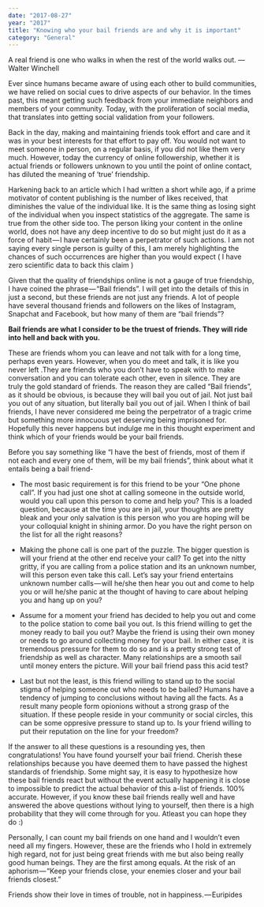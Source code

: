 ```yaml
---
date: "2017-08-27"
year: "2017"
title: "Knowing who your bail friends are and why it is important"
category: "General"
---
```


A real friend is one who walks in when the rest of the world walks out.
— Walter Winchell

Ever since humans became aware of using each other to build communities, we have relied on social cues to drive aspects of our behavior. In the times past, this meant getting such feedback from your immediate neighbors and members of your community. Today, with the proliferation of social media, that translates into getting social validation from your followers.

Back in the day, making and maintaining friends took effort and care and it was in your best interests for that effort to pay off. You would not want to meet someone in person, on a regular basis, if you did not like them very much. However, today the currency of online followership, whether it is actual friends or followers unknown to you until the point of online contact, has diluted the meaning of ‘true’ friendship.

Harkening back to an article which I had written a short while ago, if a prime motivator of content publishing is the number of likes received, that diminishes the value of the individual like. It is the same thing as losing sight of the individual when you inspect statistics of the aggregate. The same is true from the other side too. The person liking your content in the online world, does not have any deep incentive to do so but might just do it as a force of habit — I have certainly been a perpetrator of such actions. I am not saying every single person is guilty of this, I am merely highlighting the chances of such occurrences are higher than you would expect ( I have zero scientific data to back this claim )

Given that the quality of friendships online is not a gauge of true friendship, I have coined the phrase — “Bail friends”. I will get into the details of this in just a second, but these friends are not just any friends. A lot of people have several thousand friends and followers on the likes of Instagram, Snapchat and Facebook, but how many of them are “bail friends”?

**Bail friends are what I consider to be the truest of friends. They will ride into hell and back with you.**

These are friends whom you can leave and not talk with for a long time, perhaps even years. However, when you do meet and talk, it is like you never left .They are friends who you don’t have to speak with to make conversation and you can tolerate each other, even in silence. They are truly the gold standard of friends. The reason they are called “Bail friends”, as it should be obvious, is because they will bail you out of jail. Not just bail you out of any situation, but literally bail you out of jail. When I think of bail friends, I have never considered me being the perpetrator of a tragic crime but something more innocuous yet deserving being imprisoned for. Hopefully this never happens but indulge me in this thought experiment and think which of your friends would be your bail friends.

Before you say something like “I have the best of friends, most of them if not each and every one of them, will be my bail friends”, think about what it entails being a bail friend-
- The most basic requirement is for this friend to be your “One phone call”. If you had just one shot at calling someone in the outside world, would you call upon this person to come and help you? This is a loaded question, because at the time you are in jail, your thoughts are pretty bleak and your only salvation is this person who you are hoping will be your colloquial knight in shining armor. Do you have the right person on the list for all the right reasons?

- Making the phone call is one part of the puzzle. The bigger question is will your friend at the other end receive your call? To get into the nitty gritty, if you are calling from a police station and its an unknown number, will this person even take this call. Let’s say your friend entertains unknown number calls — will he/she then hear you out and come to help you or will he/she panic at the thought of having to care about helping you and hang up on you?

- Assume for a moment your friend has decided to help you out and come to the police station to come bail you out. Is this friend willing to get the money ready to bail you out? Maybe the friend is using their own money or needs to go around collecting money for your bail. In either case, it is tremendous pressure for them to do so and is a pretty strong test of friendship as well as character. Many relationships are a smooth sail until money enters the picture. Will your bail friend pass this acid test?

- Last but not the least, is this friend willing to stand up to the social stigma of helping someone out who needs to be bailed? Humans have a tendency of jumping to conclusions without having all the facts. As a result many people form opionions without a strong grasp of the situation. If these people reside in your community or social circles, this can be some oppresive pressure to stand up to. Is your friend willing to put their reputation on the line for your freedom?

If the answer to all these questions is a resounding yes, then congratulations! You have found yourself your bail friend. Cherish these relationships because you have deemed them to have passed the highest standards of friendship. Some might say, it is easy to hypothesize how these bail friends react but without the event actually happening it is close to impossible to predict the actual behavior of this a-list of friends. 100% accurate. However, if you know these bail friends really well and have answered the above questions without lying to yourself, then there is a high probability that they will come through for you. Atleast you can hope they do :)

Personally, I can count my bail friends on one hand and I wouldn’t even need all my fingers. However, these are the friends who I hold in extremely high regard, not for just being great friends with me but also being really good human beings. They are the first among equals. At the risk of an aphorism — “Keep your friends close, your enemies closer and your bail friends closest.”

Friends show their love in times of trouble, not in happiness. — Euripides
